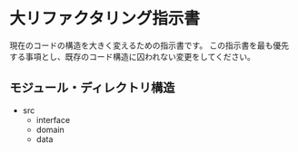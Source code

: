 # 大リファクタリング指示書
現在のコードの構造を大きく変えるための指示書です。
この指示書を最も優先する事項とし、既存のコード構造に囚われない変更をしてください。

## モジュール・ディレクトリ構造
- src
  - interface
  - domain
  - data
